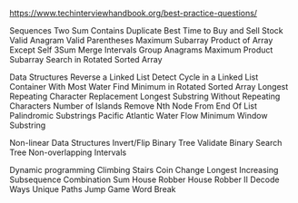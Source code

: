https://www.techinterviewhandbook.org/best-practice-questions/

Sequences
Two Sum
Contains Duplicate
Best Time to Buy and Sell Stock
Valid Anagram
Valid Parentheses
Maximum Subarray
Product of Array Except Self
3Sum
Merge Intervals
Group Anagrams
Maximum Product Subarray
Search in Rotated Sorted Array

Data Structures
Reverse a Linked List
Detect Cycle in a Linked List
Container With Most Water
Find Minimum in Rotated Sorted Array
Longest Repeating Character Replacement
Longest Substring Without Repeating Characters
Number of Islands
Remove Nth Node From End Of List
Palindromic Substrings
Pacific Atlantic Water Flow
Minimum Window Substring

Non-linear Data Structures
Invert/Flip Binary Tree
Validate Binary Search Tree
Non-overlapping Intervals

Dynamic programming
Climbing Stairs
Coin Change
Longest Increasing Subsequence
Combination Sum
House Robber
House Robber II
Decode Ways
Unique Paths
Jump Game
Word Break